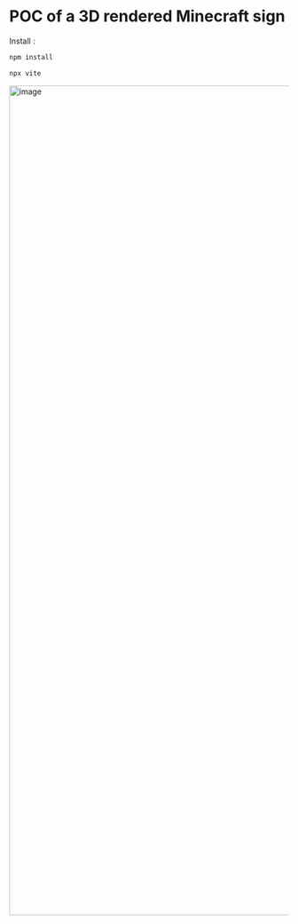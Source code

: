 # POC of a 3D rendered Minecraft sign

Install :

```bash
npm install

npx vite
```

<img width="1494" alt="image" src="https://github.com/user-attachments/assets/8bcb41e3-e249-4ff4-892f-07d984b37e35" />
